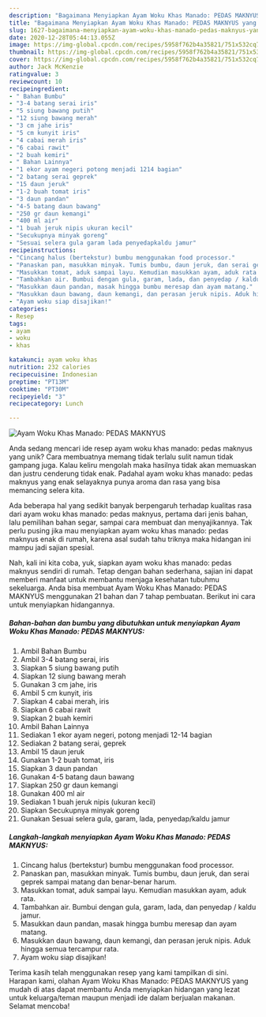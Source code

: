 ```yaml
---
description: "Bagaimana Menyiapkan Ayam Woku Khas Manado: PEDAS MAKNYUS yang Lezat"
title: "Bagaimana Menyiapkan Ayam Woku Khas Manado: PEDAS MAKNYUS yang Lezat"
slug: 1627-bagaimana-menyiapkan-ayam-woku-khas-manado-pedas-maknyus-yang-lezat
date: 2020-12-28T05:44:13.055Z
image: https://img-global.cpcdn.com/recipes/5958f762b4a35821/751x532cq70/ayam-woku-khas-manado-pedas-maknyus-foto-resep-utama.jpg
thumbnail: https://img-global.cpcdn.com/recipes/5958f762b4a35821/751x532cq70/ayam-woku-khas-manado-pedas-maknyus-foto-resep-utama.jpg
cover: https://img-global.cpcdn.com/recipes/5958f762b4a35821/751x532cq70/ayam-woku-khas-manado-pedas-maknyus-foto-resep-utama.jpg
author: Jack McKenzie
ratingvalue: 3
reviewcount: 10
recipeingredient:
- " Bahan Bumbu"
- "3-4 batang serai iris"
- "5 siung bawang putih"
- "12 siung bawang merah"
- "3 cm jahe iris"
- "5 cm kunyit iris"
- "4 cabai merah iris"
- "6 cabai rawit"
- "2 buah kemiri"
- " Bahan Lainnya"
- "1 ekor ayam negeri potong menjadi 1214 bagian"
- "2 batang serai geprek"
- "15 daun jeruk"
- "1-2 buah tomat iris"
- "3 daun pandan"
- "4-5 batang daun bawang"
- "250 gr daun kemangi"
- "400 ml air"
- "1 buah jeruk nipis ukuran kecil"
- "Secukupnya minyak goreng"
- "Sesuai selera gula garam lada penyedapkaldu jamur"
recipeinstructions:
- "Cincang halus (bertekstur) bumbu menggunakan food processor."
- "Panaskan pan, masukkan minyak. Tumis bumbu, daun jeruk, dan serai geprek sampai matang dan benar-benar harum."
- "Masukkan tomat, aduk sampai layu. Kemudian masukkan ayam, aduk rata."
- "Tambahkan air. Bumbui dengan gula, garam, lada, dan penyedap / kaldu jamur."
- "Masukkan daun pandan, masak hingga bumbu meresap dan ayam matang."
- "Masukkan daun bawang, daun kemangi, dan perasan jeruk nipis. Aduk hingga semua tercampur rata."
- "Ayam woku siap disajikan!"
categories:
- Resep
tags:
- ayam
- woku
- khas

katakunci: ayam woku khas 
nutrition: 232 calories
recipecuisine: Indonesian
preptime: "PT13M"
cooktime: "PT30M"
recipeyield: "3"
recipecategory: Lunch

---
```



![Ayam Woku Khas Manado: PEDAS MAKNYUS](https://img-global.cpcdn.com/recipes/5958f762b4a35821/751x532cq70/ayam-woku-khas-manado-pedas-maknyus-foto-resep-utama.jpg)

Anda sedang mencari ide resep ayam woku khas manado: pedas maknyus yang unik? Cara membuatnya memang tidak terlalu sulit namun tidak gampang juga. Kalau keliru mengolah maka hasilnya tidak akan memuaskan dan justru cenderung tidak enak. Padahal ayam woku khas manado: pedas maknyus yang enak selayaknya punya aroma dan rasa yang bisa memancing selera kita.

Ada beberapa hal yang sedikit banyak berpengaruh terhadap kualitas rasa dari ayam woku khas manado: pedas maknyus, pertama dari jenis bahan, lalu pemilihan bahan segar, sampai cara membuat dan menyajikannya. Tak perlu pusing jika mau menyiapkan ayam woku khas manado: pedas maknyus enak di rumah, karena asal sudah tahu triknya maka hidangan ini mampu jadi sajian spesial.




Nah, kali ini kita coba, yuk, siapkan ayam woku khas manado: pedas maknyus sendiri di rumah. Tetap dengan bahan sederhana, sajian ini dapat memberi manfaat untuk membantu menjaga kesehatan tubuhmu sekeluarga. Anda bisa membuat Ayam Woku Khas Manado: PEDAS MAKNYUS menggunakan 21 bahan dan 7 tahap pembuatan. Berikut ini cara untuk menyiapkan hidangannya.

<!--inarticleads1-->

##### Bahan-bahan dan bumbu yang dibutuhkan untuk menyiapkan Ayam Woku Khas Manado: PEDAS MAKNYUS:

1. Ambil  Bahan Bumbu
1. Ambil 3-4 batang serai, iris
1. Siapkan 5 siung bawang putih
1. Siapkan 12 siung bawang merah
1. Gunakan 3 cm jahe, iris
1. Ambil 5 cm kunyit, iris
1. Siapkan 4 cabai merah, iris
1. Siapkan 6 cabai rawit
1. Siapkan 2 buah kemiri
1. Ambil  Bahan Lainnya
1. Sediakan 1 ekor ayam negeri, potong menjadi 12-14 bagian
1. Sediakan 2 batang serai, geprek
1. Ambil 15 daun jeruk
1. Gunakan 1-2 buah tomat, iris
1. Siapkan 3 daun pandan
1. Gunakan 4-5 batang daun bawang
1. Siapkan 250 gr daun kemangi
1. Gunakan 400 ml air
1. Sediakan 1 buah jeruk nipis (ukuran kecil)
1. Siapkan Secukupnya minyak goreng
1. Gunakan Sesuai selera gula, garam, lada, penyedap/kaldu jamur




<!--inarticleads2-->

##### Langkah-langkah menyiapkan Ayam Woku Khas Manado: PEDAS MAKNYUS:

1. Cincang halus (bertekstur) bumbu menggunakan food processor.
1. Panaskan pan, masukkan minyak. Tumis bumbu, daun jeruk, dan serai geprek sampai matang dan benar-benar harum.
1. Masukkan tomat, aduk sampai layu. Kemudian masukkan ayam, aduk rata.
1. Tambahkan air. Bumbui dengan gula, garam, lada, dan penyedap / kaldu jamur.
1. Masukkan daun pandan, masak hingga bumbu meresap dan ayam matang.
1. Masukkan daun bawang, daun kemangi, dan perasan jeruk nipis. Aduk hingga semua tercampur rata.
1. Ayam woku siap disajikan!




Terima kasih telah menggunakan resep yang kami tampilkan di sini. Harapan kami, olahan Ayam Woku Khas Manado: PEDAS MAKNYUS yang mudah di atas dapat membantu Anda menyiapkan hidangan yang lezat untuk keluarga/teman maupun menjadi ide dalam berjualan makanan. Selamat mencoba!
